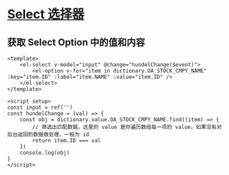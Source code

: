 # [Select 选择器](https://element-plus.gitee.io/zh-CN/component/select.html)

## 获取 Select Option 中的值和内容
``` vue
<template>
    <el-select v-model="input" @change="hundelChange($event)">
        <el-option v-for="item in dictionary.OA_STOCK_CMPY_NAME" :key="item.ID" :label="item.NAME" :value="item.ID" />
    </el-select>
</template>

<script setup>
const input = ref('')
const hundelChange = (val) => {
	const obj = dictionary.value.OA_STOCK_CMPY_NAME.find((item) => {
        // 筛选出匹配数据，这里的 value 是你遍历数组每一项的 value，如果没有对后台返回的数据做处理，一般为 id
		return item.ID === val
	})
	console.log(obj)
}
</script>
```